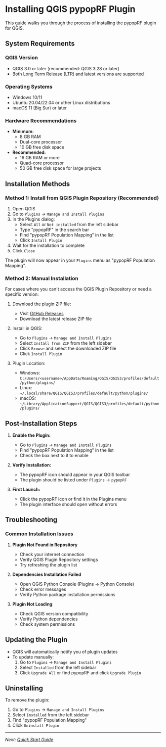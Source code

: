 # Installing QGIS pypopRF Plugin

This guide walks you through the process of installing the pypopRF plugin for QGIS.

## System Requirements

### QGIS Version
- QGIS 3.0 or later (recommended: QGIS 3.28 or later)
- Both Long Term Release (LTR) and latest versions are supported

### Operating Systems
- Windows 10/11
- Ubuntu 20.04/22.04 or other Linux distributions
- macOS 11 (Big Sur) or later

### Hardware Recommendations
- **Minimum:**
  - 8 GB RAM
  - Dual-core processor
  - 10 GB free disk space
- **Recommended:**
  - 16 GB RAM or more
  - Quad-core processor
  - 50 GB free disk space for large projects

## Installation Methods

### Method 1: Install from QGIS Plugin Repository (Recommended)

1. Open QGIS
2. Go to `Plugins` → `Manage and Install Plugins`
3. In the Plugins dialog:
   - Select `All` or `Not installed` from the left sidebar
   - Type "pypopRF" in the search bar
   - Find "pypopRF Population Mapping" in the list
   - Click `Install Plugin`
4. Wait for the installation to complete
5. Click `Close`

The plugin will now appear in your `Plugins` menu as "pypopRF Population Mapping".

### Method 2: Manual Installation

For cases where you can't access the QGIS Plugin Repository or need a specific version:

1. Download the plugin ZIP file:
   - Visit [GitHub Releases](https://github.com/wpgp/QGIS-pypopRF/releases)
   - Download the latest release ZIP file

2. Install in QGIS:
   - Go to `Plugins` → `Manage and Install Plugins`
   - Select `Install from ZIP` from the left sidebar
   - Click `Browse` and select the downloaded ZIP file
   - Click `Install Plugin`

3. Plugin Location:
   - Windows: `C:/Users/<username>/AppData/Roaming/QGIS/QGIS3/profiles/default/python/plugins/`
   - Linux: `~/.local/share/QGIS/QGIS3/profiles/default/python/plugins/`
   - macOS: `~/Library/ApplicationSupport/QGIS/QGIS3/profiles/default/python/plugins/`

## Post-Installation Steps

1. **Enable the Plugin:**
   - Go to `Plugins` → `Manage and Install Plugins`
   - Find "pypopRF Population Mapping" in the list
   - Check the box next to it to enable

2. **Verify Installation:**
   - The pypopRF icon should appear in your QGIS toolbar
   - The plugin should be listed under `Plugins` → `pypopRF`

3. **First Launch:**
   - Click the pypopRF icon or find it in the Plugins menu
   - The plugin interface should open without errors

## Troubleshooting

### Common Installation Issues

1. **Plugin Not Found in Repository**
   - Check your internet connection
   - Verify QGIS Plugin Repository settings
   - Try refreshing the plugin list

2. **Dependencies Installation Failed**
   - Open QGIS Python Console (Plugins → Python Console)
   - Check error messages
   - Verify Python package installation permissions

3. **Plugin Not Loading**
   - Check QGIS version compatibility
   - Verify Python dependencies
   - Check system permissions


## Updating the Plugin

- QGIS will automatically notify you of plugin updates
- To update manually:
  1. Go to `Plugins` → `Manage and Install Plugins`
  2. Select `Installed` from the left sidebar
  3. Click `Upgrade All` or find pypopRF and click `Upgrade Plugin`

## Uninstalling

To remove the plugin:

1. Go to `Plugins` → `Manage and Install Plugins`
2. Select `Installed` from the left sidebar
3. Find "pypopRF Population Mapping"
4. Click `Uninstall Plugin`

---

*Next: [Quick Start Guide](quickstart.md)*